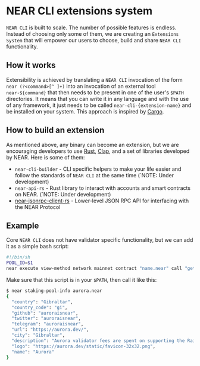 # NEAR CLI extensions system
`NEAR CLI` is built to scale. The number of possible features is endless. Instead of choosing only some of them, we are creating an `Extensions System` that will empower our users to choose, build and share `NEAR CLI` functionality.

## How it works
Extensibility is achieved by translating a `NEAR CLI` invocation of the form `near (?<command>[^ ]+)` into an invocation of an external tool `near-${command}` that then needs to be present in one of the user's `$PATH` directories.
It means that you can write it in any language and with the use of any framework, it just needs to be called `near-cli-{extension-name}` and be installed on your system. This approach is inspired by [Cargo](https://github.com/rust-lang/cargo).

## How to build an extension
As mentioned above, any binary can become an extension, but we are encouraging developers to use [Rust](https://www.rust-lang.org/), [Clap](https://docs.rs/clap/2.33.0/clap/), and a set of libraries developed by NEAR. Here is some of them:
- `near-cli-builder` - CLI specific helpers to make your life easier and follow the standards of `NEAR CLI` at the same time (`NOTE: Under development)
- `near-api-rs` - Rust library to interact with accounts and smart contracts on NEAR. (`NOTE: Under development)
- [near-jsonrpc-client-rs](https://github.com/near/near-jsonrpc-client-rs) - Lower-level JSON RPC API for interfacing with the NEAR Protocol

## Example
Core `NEAR CLI` does not have validator specific functionality, but we can add it as a simple bash script:
```bash
#!/bin/sh
POOL_ID=$1
near execute view-method network mainnet contract "name.near" call "get_fields_by_pool" '{"pool_id": "'"$POOL_ID"'"}' at-final-block
```
Make sure that this script is in your `$PATH`, then call it like this:
```bash
$ near staking-pool-info aurora.near
{
  "country": "Gibraltar",
  "country_code": "gi",
  "github": "auroraisnear",
  "twitter": "auroraisnear",
  "telegram": "auroraisnear",
  "url": "https://aurora.dev/",
  "city": "Gibraltar",
  "description": "Aurora validator fees are spent on supporting the Rainbow Bridge infrastructure, keeping the bridge free and accessible to everyone (except for the gas fees).",
  "logo": "https://aurora.dev/static/favicon-32x32.png",
  "name": "Aurora"
}
```
<!-- TODO: add example written in Rust when it will be available -->